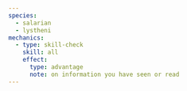 ```yaml
---
species:
  - salarian
  - lystheni
mechanics:
  - type: skill-check
    skill: all
    effect:
      type: advantage
      note: on information you have seen or read
---
```

